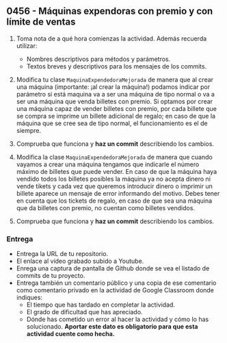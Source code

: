 ## 0456 - Máquinas expendoras con premio y con límite de ventas

1. Toma nota de a qué hora comienzas la actividad. Además recuerda utilizar:
    * Nombres descriptivos para métodos y parámetros.
    * Textos breves y descriptivos para los mensajes de los commits.

2. Modifica tu clase `MaquinaExpendedoraMejorada` de manera que al crear una máquina (importante: ¡al crear la máquina!) podamos indicar por parámetro si está maquina va a ser una máquina de tipo normal o va a ser una máquina que venda billetes con premio. Si optamos por crear una máquina capaz de vender billetes con premio, por cada billete que se compra se imprime un billete adicional de regalo; en caso de que la máquina que se cree sea de tipo normal, el funcionamiento es el de siempre.

2. Comprueba que funciona y __haz un commit__ describiendo los cambios.

3. Modifica la clase `MaquinaExpendedoraMejorada` de manera que cuando vayamos a crear una máquina tengamos que indicarle el número máximo de billetes que puede vender. En caso de que la máquina haya vendido todos los billetes posibles la máquina ya no acepta dinero ni vende tikets y cada vez que queremos introducir dinero o imprimir un billete aparece un mensaje de error informando del motivo. Debes tener en cuenta que los tickets de regalo, en caso de que sea una máquina que da billetes con premio, no cuentan como billetes vendidos.

4. Comprueba que funciona y __haz un commit__ describiendo los cambios.

### Entrega

* Entrega la URL de tu repositorio.
* El enlace al vídeo grabado subido a Youtube.
* Enrega una captura de pantalla de Github donde se vea el listado de commits de tu proyecto.
* Entrega también un comentario público y una copia de ese comentario como comentario privado en la actividad de Google Classroom donde indiques:
    - El tiempo que has tardado en completar la actividad.
    - El grado de dificultad que has apreciado.
    - Dónde has cometido un error al hacer la actividad y cómo lo has solucionado. **Aportar este dato es obligatorio para que esta actividad cuente como hecha.**
